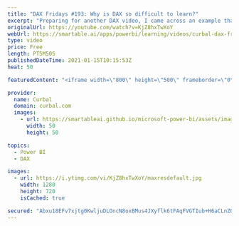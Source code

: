 ```yaml
---
title: "DAX Fridays #193: Why is DAX so difficult to learn?"
excerpt: "Preparing for another DAX video, I came across an example that perfectly exemplifies why DAX can be so hard to understand.  Chapters: 00:00 Intro 00:20 Examples of different contexts 03:40 Do I have any filters applied to my visual? 04:50 How to get better at DAX Done!   Here you can download all the"
originalUrl: https://youtube.com/watch?v=KjZ8hxTwXoY
webUrl: https://smartable.ai/apps/powerbi/learning/videos/curbal-dax-fridays-193-why-is-dax-so-difficult-to-learn/
type: video
price: Free
length: PT5M50S
publishedDateTime: 2021-01-15T10:15:53Z
heat: 50

featuredContent: "<iframe width=\"800\" height=\"500\" frameborder=\"0\" src=\"https://www.youtube.com/embed/KjZ8hxTwXoY\" allow=\"accelerometer; autoplay; encrypted-media; gyroscope; picture-in-picture\" allowfullscreen></iframe>"

provider:
  name: Curbal
  domain: curbal.com
  images:
    - url: https://smartableai.github.io/microsoft-power-bi/assets/images/organizations/curbal.com-50x50.jpg
      width: 50
      height: 50

topics:
  - Power BI
  - DAX

images:
  - url: https://i.ytimg.com/vi/KjZ8hxTwXoY/maxresdefault.jpg
    width: 1280
    height: 720
    isCached: true

secured: "Abxu18EFv7xjtg0KwljuDLOncN8oxBMus4JXyflk6tFAqFVGTIub+H6aCLnZQTnRTHtoR/QX3xMWdV3bBgjqquck+Drz7scZ/wHMlkq0pYp8wPZ9OtJ7cnw7F27Rr+lTDvDFr5tTa3L5X9C1lQn5sMq0sOxosY51rvhLO6p6abI+5G1QuM4QpFXMVjlVbGIpuibGnkk3lT3wz+4021XcGLqUka73r+iLzo8lFXMrjMv41+fO/tnSI7tvYPQgd34DoVJt7IGgIQCth3//KFyzGZkNpTqRJmKAr5jXRX501ENx1uDWGb1gRJ5BnzLpuokIDFuzxEIiYc6Fla/VvwQTwhs0Gz4u+/bb9Q8L8UI1AzMZq4gOHBbe2M0yNesU1ZthriDg2DAEpW8FYlH4Jar7qo6As8ojNfQZhMYfeB2/NXA=;fQ6bUygd6k9hFcYdK0m+/Q=="
---
```


